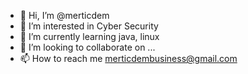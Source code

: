 - 👋 Hi, I’m @merticdem
- 👀 I’m interested in Cyber Security
- 🌱 I’m currently learning java, linux
- 💞️ I’m looking to collaborate on ...
- 📫 How to reach me merticdembusiness@gmail.com

<!---
merticdem/merticdem is a ✨ special ✨ repository because its `README.md` (this file) appears on your GitHub profile.
You can click the Preview link to take a look at your changes.
--->
